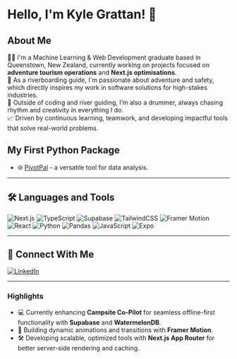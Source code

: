 # Hello, I'm Kyle Grattan! 👋

## About Me
👨‍💻 I'm a Machine Learning & Web Development graduate based in Queenstown, New Zealand, currently working on projects focused on **adventure tourism operations** and **Next.js optimisations**.  
🌊 As a riverboarding guide, I'm passionate about adventure and safety, which directly inspires my work in software solutions for high-stakes industries.  
🥁 Outside of coding and river guiding, I’m also a drummer, always chasing rhythm and creativity in everything I do.  
📈 Driven by continuous learning, teamwork, and developing impactful tools that solve real-world problems.

## My First Python Package
- 🌐 [PivotPal](https://www.pythonpivotpal.com) - a versatile tool for data analysis.

---


## 🛠️ Languages and Tools

![Next.js](https://img.shields.io/badge/-Next.js-000000?style=for-the-badge&logo=next.js&logoColor=white)
![TypeScript](https://img.shields.io/badge/-TS-3178C6?style=for-the-badge&logo=typescript&logoColor=white)
![Supabase](https://img.shields.io/badge/-Supabase-black?style=for-the-badge&logo=supabase&logoColor=3ECF8E)
![TailwindCSS](https://img.shields.io/badge/-Tailwind-06B6D4?style=for-the-badge&logo=tailwind-css&logoColor=white)
![Framer Motion](https://img.shields.io/badge/-Framer%20Motion-5221E6?style=for-the-badge&logo=framer&logoColor=white)
![React](https://img.shields.io/badge/-React-61DAFB?style=for-the-badge&logo=react&logoColor=white)
![Python](https://img.shields.io/badge/-Python-3776AB?style=for-the-badge&logo=python&logoColor=white)
![Pandas](https://img.shields.io/badge/-Pandas-150458?style=for-the-badge&logo=pandas&logoColor=white)
![JavaScript](https://img.shields.io/badge/-JS-F7DF1E?style=for-the-badge&logo=javascript&logoColor=black)
![Expo](https://img.shields.io/badge/-Expo-000020?style=for-the-badge&logo=expo&logoColor=white)

---

## 🔗 Connect With Me
[![LinkedIn](https://img.shields.io/badge/-LinkedIn-0077B5?style=flat-square&logo=linkedin&logoColor=white)](https://linkedin.com/in/kyle-grattan)

---

### Highlights
- 💻 Currently enhancing **Campsite Co-Pilot** for seamless offline-first functionality with **Supabase** and **WatermelonDB**.
- 🎨 Building dynamic animations and transitions with **Framer Motion**.
- 🛠️ Developing scalable, optimized tools with **Next.js App Router** for better server-side rendering and caching.
